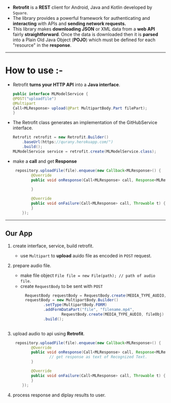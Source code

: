 - **Retrofit** is a **REST** client for Android, Java and Kotlin developed by `Square`.
- The library provides a powerful framework for authenticating and **interacting** with APIs and **sending network requests.**
- This library makes **downloading JSON** or XML data from a **web API** fairly **straightforward**. Once the data is downloaded then it is **parsed** into a Plain Old Java Object (**POJO**) which must be defined for each "resource" in the **response**.

---- 
# How to use :- 

- Retrofit **turns your HTTP API** into a **Java interface**.

    ``` java 
    public interface MLModelService {
    @POST("uploadfile")
    @Multipart
    Call<MLResponse> upload(@Part MultipartBody.Part filePart);
    }
    ```

- The Retrofit class generates an implementation of the GitHubService interface.

    ``` java 
    Retrofit retrofit = new Retrofit.Builder()
        .baseUrl(https://qurany.herokuapp.com/")
        .build();
    MLModelService service = retrofit.create(MLModelService.class);

    ```

- make a **call** and get **Response** 
    ``` java 
     repository.uploadFile(file).enqueue(new Callback<MLResponse>() {
            @Override
            public void onResponse(Call<MLResponse> call, Response<MLResponse> response) {
              
            }

            @Override
            public void onFailure(Call<MLResponse> call, Throwable t) {
            }
        });
    ```

--- 
## Our App 
1. create interface, service, build retrofit.
    - use `Multipart` to **upload** auido file as encoded in `POST` request.
 
2.  prepare audio file.
    - make file object `File file = new File(path); // path of audio file`.
    - create `RequestBody` to be sent with `POST`
      ``` java 
        RequestBody requestBody = RequestBody.create(MEDIA_TYPE_AUDIO, file);
        requestBody = new MultipartBody.Builder()
                .setType(MultipartBody.FORM)
                .addFormDataPart("file", "filename.mp4",
                        RequestBody.create(MEDIA_TYPE_AUDIO, fileObj)
                .build();
       
      ```     

3. upload audio to api using **Retrofit**.
    ``` java 
     repository.uploadFile(file).enqueue(new Callback<MLResponse>() {
            @Override
            public void onResponse(Call<MLResponse> call, Response<MLResponse> response) {
                    // get response as text of Recognized Text.
            }

            @Override
            public void onFailure(Call<MLResponse> call, Throwable t) {
            }
        });
    ```
4. process response and diplay results to user.


